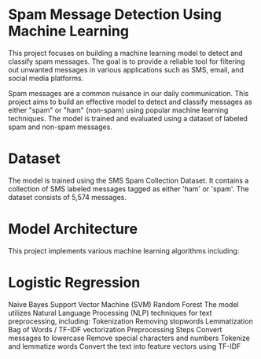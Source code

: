 # Spam Message Detection Using Machine Learning
This project focuses on building a machine learning model to detect and classify spam messages. The goal is to provide a reliable tool for filtering out unwanted messages in various applications such as SMS, email, and social media platforms.

Spam messages are a common nuisance in our daily communication. This project aims to build an effective model to detect and classify messages as either "spam" or "ham" (non-spam) using popular machine learning techniques. The model is trained and evaluated using a dataset of labeled spam and non-spam messages.

# Dataset
The model is trained using the SMS Spam Collection Dataset. It contains a collection of SMS labeled messages tagged as either 'ham' or 'spam'. The dataset consists of 5,574 messages.

# Model Architecture
This project implements various machine learning algorithms including:

# Logistic Regression
Naive Bayes
Support Vector Machine (SVM)
Random Forest
The model utilizes Natural Language Processing (NLP) techniques for text preprocessing, including:
Tokenization
Removing stopwords
Lemmatization
Bag of Words / TF-IDF vectorization
Preprocessing Steps
Convert messages to lowercase
Remove special characters and numbers
Tokenize and lemmatize words
Convert the text into feature vectors using TF-IDF
